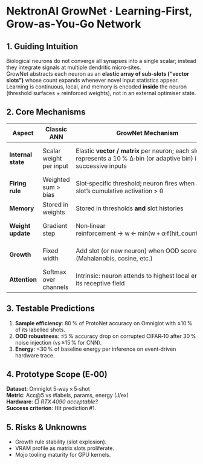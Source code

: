 # NektronAI GrowNet · Learning‑First, Grow‑as‑You‑Go Network

## 1. Guiding Intuition
Biological neurons do not converge all synapses into a single scalar; instead they integrate signals at multiple dendritic micro‑sites.  
GrowNet abstracts each neuron as an **elastic array of sub‑slots (“vector slots”)** whose count expands whenever novel input statistics appear.  
Learning is continuous, local, and memory is encoded **inside** the neuron (threshold surfaces + reinforced weights), not in an external optimiser state.

## 2. Core Mechanisms
| Aspect | Classic ANN | GrowNet Mechanism | Expected Advantage |
| ------ | ----------- | ----------------- | ------------------ |
| **Internal state** | Scalar weight per input | Elastic **vector / matrix** per neuron; each slot represents a 10 % Δ‑bin (or adaptive bin) in successive inputs | Higher expressivity per neuron, natural handling of distribution drift |
| **Firing rule** | Weighted sum > bias | Slot‑specific threshold; neuron fires when any slot’s cumulative activation > θ | Event‑driven, sparse compute |
| **Memory** | Stored in weights | Stored in thresholds **and** slot histories | Long‑term trace without back‑prop |
| **Weight update** | Gradient step | Non‑linear reinforcement → w ← min(w + α·f(hit_count), wₘₐₓ) | Few‑shot strengthening; energy‑efficient |
| **Growth** | Fixed width | Add slot (or new neuron) when OOD score > τ (Mahalanobis, cosine, etc.) | Progressive capacity; avoids over‑parameterisation |
| **Attention** | Softmax over channels | Intrinsic: neuron attends to highest local energy in its receptive field | Built‑in saliency without extra params |

## 3. Testable Predictions
1. **Sample efficiency**: 80 % of ProtoNet accuracy on Omniglot with ≤10 % of its labelled shots.  
2. **OOD robustness**: ≤5 % accuracy drop on corrupted CIFAR‑10 after 30 % noise injection (vs ≥15 % for CNN).  
3. **Energy**: <30 % of baseline energy per inference on event‑driven hardware trace.

## 4. Prototype Scope (E‑00)
**Dataset**: Omniglot 5‑way × 5‑shot  
**Metric**: Acc@5 vs #labels, params, energy (J/ex)  
**Hardware**: ▢ *RTX 4090 acceptable?*  
**Success criterion**: Hit prediction #1.

## 5. Risks & Unknowns
* Growth rule stability (slot explosion).  
* VRAM profile as matrix slots proliferate.  
* Mojo tooling maturity for GPU kernels.  
